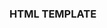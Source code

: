 ### HTML TEMPLATE

<!-- COPY CODE BELOW INTO YOUR HTML FILE -->
<!doctype html>
<html lang="en">
  <head>
    <!-- META DATA, IMPORTED JS, AND CSS GOES HERE -->
    <meta charset="UTF-8">
    <meta name="viewport"
          content="width=device-width, user-scalable=no, initial-scale=1.0, maximum-scale=1.0, minimum-scale=1.0">
    <meta http-equiv="X-UA-Compatible" content="ie=edge">
    <title>TITLE</title>
  </head>

  <body>
    <!-- WHAT YOU WANT TO DISPLAY GOES HERE -->
  </body>
</html>
<!--  -->
